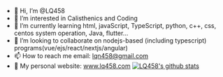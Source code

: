 - 👋 Hi, I’m @LQ458
- 👀 I’m interested in Calisthenics and Coding
- 🌱 I’m currently learning html, javaScript, TypeScript, python, c++, css, centos system operation, Java, flutter...
- 💞️ I’m looking to collaborate on nodejs-based (including typescript) programs(vue/ejs/react/nextjs/angular)
- 📫 How to reach me email: lqn458@gmail.com
- 👨 My personal website: www.lq458.com
[![LQ458's github stats](https://github-readme-stats.vercel.app/api?username=lq458)](https://github.com/anuraghazra/github-readme-stats)

<!---
LQ458/LQ458 is a ✨ special ✨ repository because its `README.md` (this file) appears on your GitHub profile.
You can click the Preview link to take a look at your changes.
--->
